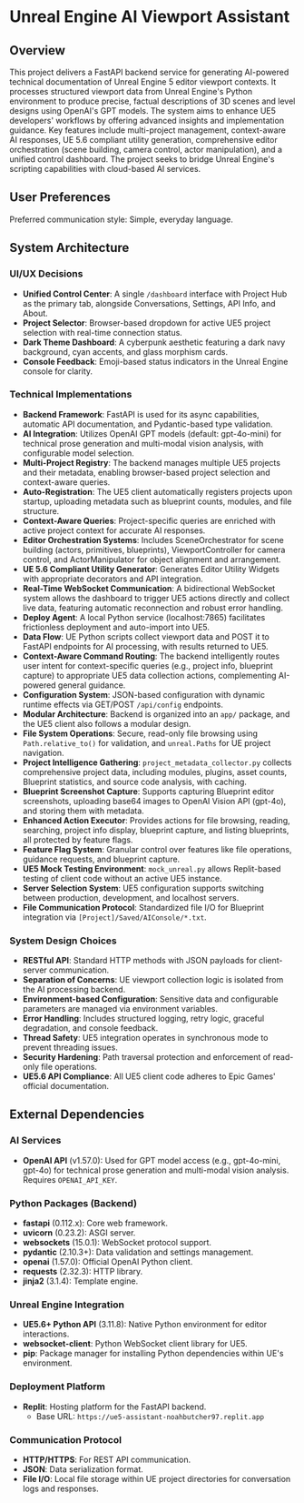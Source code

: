 # Unreal Engine AI Viewport Assistant

## Overview
This project delivers a FastAPI backend service for generating AI-powered technical documentation of Unreal Engine 5 editor viewport contexts. It processes structured viewport data from Unreal Engine's Python environment to produce precise, factual descriptions of 3D scenes and level designs using OpenAI's GPT models. The system aims to enhance UE5 developers' workflows by offering advanced insights and implementation guidance. Key features include multi-project management, context-aware AI responses, UE 5.6 compliant utility generation, comprehensive editor orchestration (scene building, camera control, actor manipulation), and a unified control dashboard. The project seeks to bridge Unreal Engine's scripting capabilities with cloud-based AI services.

## User Preferences
Preferred communication style: Simple, everyday language.

## System Architecture

### UI/UX Decisions
- **Unified Control Center**: A single `/dashboard` interface with Project Hub as the primary tab, alongside Conversations, Settings, API Info, and About.
- **Project Selector**: Browser-based dropdown for active UE5 project selection with real-time connection status.
- **Dark Theme Dashboard**: A cyberpunk aesthetic featuring a dark navy background, cyan accents, and glass morphism cards.
- **Console Feedback**: Emoji-based status indicators in the Unreal Engine console for clarity.

### Technical Implementations
- **Backend Framework**: FastAPI is used for its async capabilities, automatic API documentation, and Pydantic-based type validation.
- **AI Integration**: Utilizes OpenAI GPT models (default: gpt-4o-mini) for technical prose generation and multi-modal vision analysis, with configurable model selection.
- **Multi-Project Registry**: The backend manages multiple UE5 projects and their metadata, enabling browser-based project selection and context-aware queries.
- **Auto-Registration**: The UE5 client automatically registers projects upon startup, uploading metadata such as blueprint counts, modules, and file structure.
- **Context-Aware Queries**: Project-specific queries are enriched with active project context for accurate AI responses.
- **Editor Orchestration Systems**: Includes SceneOrchestrator for scene building (actors, primitives, blueprints), ViewportController for camera control, and ActorManipulator for object alignment and arrangement.
- **UE 5.6 Compliant Utility Generator**: Generates Editor Utility Widgets with appropriate decorators and API integration.
- **Real-Time WebSocket Communication**: A bidirectional WebSocket system allows the dashboard to trigger UE5 actions directly and collect live data, featuring automatic reconnection and robust error handling.
- **Deploy Agent**: A local Python service (localhost:7865) facilitates frictionless deployment and auto-import into UE5.
- **Data Flow**: UE Python scripts collect viewport data and POST it to FastAPI endpoints for AI processing, with results returned to UE5.
- **Context-Aware Command Routing**: The backend intelligently routes user intent for context-specific queries (e.g., project info, blueprint capture) to appropriate UE5 data collection actions, complementing AI-powered general guidance.
- **Configuration System**: JSON-based configuration with dynamic runtime effects via GET/POST `/api/config` endpoints.
- **Modular Architecture**: Backend is organized into an `app/` package, and the UE5 client also follows a modular design.
- **File System Operations**: Secure, read-only file browsing using `Path.relative_to()` for validation, and `unreal.Paths` for UE project navigation.
- **Project Intelligence Gathering**: `project_metadata_collector.py` collects comprehensive project data, including modules, plugins, asset counts, Blueprint statistics, and source code analysis, with caching.
- **Blueprint Screenshot Capture**: Supports capturing Blueprint editor screenshots, uploading base64 images to OpenAI Vision API (gpt-4o), and storing them with metadata.
- **Enhanced Action Executor**: Provides actions for file browsing, reading, searching, project info display, blueprint capture, and listing blueprints, all protected by feature flags.
- **Feature Flag System**: Granular control over features like file operations, guidance requests, and blueprint capture.
- **UE5 Mock Testing Environment**: `mock_unreal.py` allows Replit-based testing of client code without an active UE5 instance.
- **Server Selection System**: UE5 configuration supports switching between production, development, and localhost servers.
- **File Communication Protocol**: Standardized file I/O for Blueprint integration via `[Project]/Saved/AIConsole/*.txt`.

### System Design Choices
- **RESTful API**: Standard HTTP methods with JSON payloads for client-server communication.
- **Separation of Concerns**: UE viewport collection logic is isolated from the AI processing backend.
- **Environment-based Configuration**: Sensitive data and configurable parameters are managed via environment variables.
- **Error Handling**: Includes structured logging, retry logic, graceful degradation, and console feedback.
- **Thread Safety**: UE5 integration operates in synchronous mode to prevent threading issues.
- **Security Hardening**: Path traversal protection and enforcement of read-only file operations.
- **UE5.6 API Compliance**: All UE5 client code adheres to Epic Games' official documentation.

## External Dependencies

### AI Services
- **OpenAI API** (v1.57.0): Used for GPT model access (e.g., gpt-4o-mini, gpt-4o) for technical prose generation and multi-modal vision analysis. Requires `OPENAI_API_KEY`.

### Python Packages (Backend)
- **fastapi** (0.112.x): Core web framework.
- **uvicorn** (0.23.2): ASGI server.
- **websockets** (15.0.1): WebSocket protocol support.
- **pydantic** (2.10.3+): Data validation and settings management.
- **openai** (1.57.0): Official OpenAI Python client.
- **requests** (2.32.3): HTTP library.
- **jinja2** (3.1.4): Template engine.

### Unreal Engine Integration
- **UE5.6+ Python API** (3.11.8): Native Python environment for editor interactions.
- **websocket-client**: Python WebSocket client library for UE5.
- **pip**: Package manager for installing Python dependencies within UE's environment.

### Deployment Platform
- **Replit**: Hosting platform for the FastAPI backend.
  - Base URL: `https://ue5-assistant-noahbutcher97.replit.app`

### Communication Protocol
- **HTTP/HTTPS**: For REST API communication.
- **JSON**: Data serialization format.
- **File I/O**: Local file storage within UE project directories for conversation logs and responses.